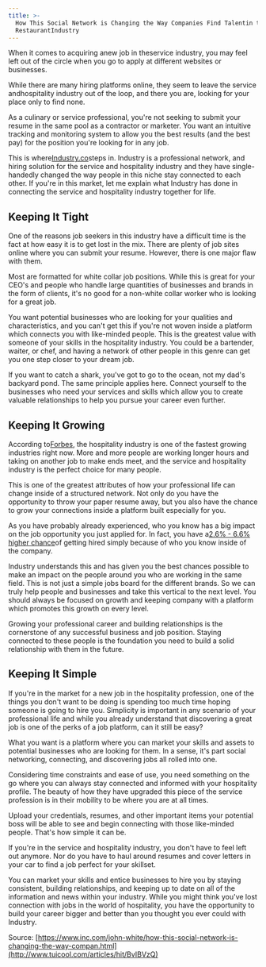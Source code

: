 ```yaml
---
title: >-
  How This Social Network is Changing the Way Companies Find Talentin the
  RestaurantIndustry
---
```


When it comes to acquiring anew job in theservice industry, you may feel left out of the circle when you go to apply at different websites or businesses.

While there are many hiring platforms online, they seem to leave the service andhospitality industry out of the loop, and there you are, looking for your place only to find none.

As a culinary or service professional, you're not seeking to submit your resume in the same pool as a contractor or marketer. You want an intuitive tracking and monitoring system to allow you the best results \(and the best pay\) for the position you're looking for in any job.

This is where[Industry.co](http://industry.co/)steps in. Industry is a professional network, and hiring solution for the service and hospitality industry and they have single-handedly changed the way people in this niche stay connected to each other. If you're in this market, let me explain what Industry has done in connecting the service and hospitality industry together for life.

## Keeping It Tight

One of the reasons job seekers in this industry have a difficult time is the fact at how easy it is to get lost in the mix. There are plenty of job sites online where you can submit your resume. However, there is one major flaw with them.

Most are formatted for white collar job positions. While this is great for your CEO's and people who handle large quantities of businesses and brands in the form of clients, it's no good for a non-white collar worker who is looking for a great job.

You want potential businesses who are looking for your qualities and characteristics, and you can't get this if you're not woven inside a platform which connects you with like-minded people. This is the greatest value with someone of your skills in the hospitality industry. You could be a bartender, waiter, or chef, and having a network of other people in this genre can get you one step closer to your dream job.

If you want to catch a shark, you've got to go to the ocean, not my dad's backyard pond. The same principle applies here. Connect yourself to the businesses who need your services and skills which allow you to create valuable relationships to help you pursue your career even further.

## Keeping It Growing

According to[Forbes](https://www.forbes.com/2008/09/26/fastest-growing-industries-lead-careers-cx_tw_0926jobgrowth.html), the hospitality industry is one of the fastest growing industries right now. More and more people are working longer hours and taking on another job to make ends meet, and the service and hospitality industry is the perfect choice for many people.

This is one of the greatest attributes of how your professional life can change inside of a structured network. Not only do you have the opportunity to throw your paper resume away, but you also have the chance to grow your connections inside a platform built especially for you.

As you have probably already experienced, who you know has a big impact on the job opportunity you just applied for. In fact, you have a[2.6% - 6.6% higher chance](http://www.businessinsider.com/heres-exactly-how-much-who-you-know-affects-your-chances-of-landing-a-job-2015-8)of getting hired simply because of who you know inside of the company.

Industry understands this and has given you the best chances possible to make an impact on the people around you who are working in the same field. This is not just a simple jobs board for the different brands. So we can truly help people and businesses and take this vertical to the next level. You should always be focused on growth and keeping company with a platform which promotes this growth on every level.

Growing your professional career and building relationships is the cornerstone of any successful business and job position. Staying connected to these people is the foundation you need to build a solid relationship with them in the future.

## Keeping It Simple

If you're in the market for a new job in the hospitality profession, one of the things you don't want to be doing is spending too much time hoping someone is going to hire you. Simplicity is important in any scenario of your professional life and while you already understand that discovering a great job is one of the perks of a job platform, can it still be easy?

What you want is a platform where you can market your skills and assets to potential businesses who are looking for them. In a sense, it's part social networking, connecting, and discovering jobs all rolled into one.

Considering time constraints and ease of use, you need something on the go where you can always stay connected and informed with your hospitality profile. The beauty of how they have upgraded this piece of the service profession is in their mobility to be where you are at all times.

Upload your credentials, resumes, and other important items your potential boss will be able to see and begin connecting with those like-minded people. That's how simple it can be.

If you're in the service and hospitality industry, you don't have to feel left out anymore. Nor do you have to haul around resumes and cover letters in your car to find a job perfect for your skillset.

You can market your skills and entice businesses to hire you by staying consistent, building relationships, and keeping up to date on all of the information and news within your industry. While you might think you've lost connection with jobs in the world of hospitality, you have the opportunity to build your career bigger and better than you thought you ever could with Industry.



Source: [https://www.inc.com/john-white/how-this-social-network-is-changing-the-way-compan.html](http://www.tuicool.com/articles/hit/BvIBVzQ)

